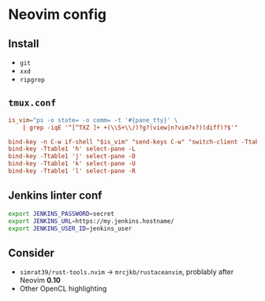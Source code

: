 # Neovim config

## Install 

* `git`
* `xxd`
* `ripgrep`

## `tmux.conf`

```conf
is_vim="ps -o state= -o comm= -t '#{pane_tty}' \
    | grep -iqE '^[^TXZ ]+ +(\\S+\\/)?g?(view|n?vim?x?)(diff)?$'"

bind-key -n C-w if-shell "$is_vim" "send-keys C-w" "switch-client -Ttable1"
bind-key -Ttable1 'h' select-pane -L
bind-key -Ttable1 'j' select-pane -D
bind-key -Ttable1 'k' select-pane -U
bind-key -Ttable1 'l' select-pane -R
```

## Jenkins linter conf

```sh
export JENKINS_PASSWORD=secret
export JENKINS_URL=https://my.jenkins.hostname/
export JENKINS_USER_ID=jenkins_user
```

## Consider

* `simrat39/rust-tools.nvim` -> `mrcjkb/rustaceanvim`, problably after Neovim **0.10**
* Other OpenCL highlighting
